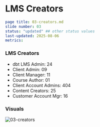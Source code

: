 # LMS Creators

```yaml
page title: 03-creators.md
slide number: 03
status: "updated" ## other status values 
last-updated: 2025-08-06
metrics:
```
### LMS Creators
- dbt LMS Admin: 24
- Client Admin: 09
- Client Manager: 11
- Course Author: 01
- Client Account Admins: 404
- Content Creators: 25
- Customer Account Mgr: 16

### Visuals




![03-creators](https://github.com/user-attachments/assets/bb8cca76-4ca9-4bd6-a349-d32e58fb4c32)
